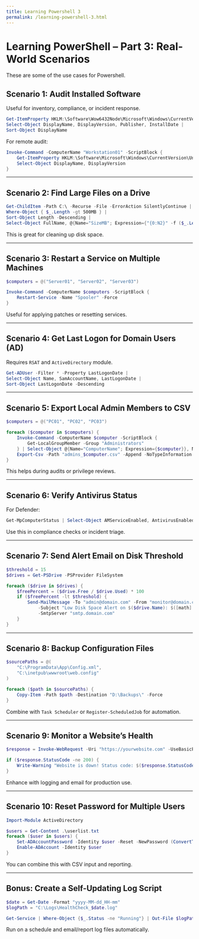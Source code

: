 ```yaml
---
title: Learning Powershell 3
permalink: /learning-powershell-3.html
---
```


# Learning PowerShell – Part 3: Real-World Scenarios

These are some of the use cases for Powershell.

## Scenario 1: Audit Installed Software

Useful for inventory, compliance, or incident response.

```powershell
Get-ItemProperty HKLM:\Software\Wow6432Node\Microsoft\Windows\CurrentVersion\Uninstall\* |
Select-Object DisplayName, DisplayVersion, Publisher, InstallDate |
Sort-Object DisplayName
```

For remote audit:

```powershell
Invoke-Command -ComputerName "Workstation01" -ScriptBlock {
    Get-ItemProperty HKLM:\Software\Microsoft\Windows\CurrentVersion\Uninstall\* |
    Select-Object DisplayName, DisplayVersion
}
```

---

## Scenario 2: Find Large Files on a Drive

```powershell
Get-ChildItem -Path C:\ -Recurse -File -ErrorAction SilentlyContinue |
Where-Object { $_.Length -gt 500MB } |
Sort-Object Length -Descending |
Select-Object FullName, @{Name="SizeMB"; Expression={"{0:N2}" -f ($_.Length / 1MB)}}
```

This is great for cleaning up disk space.

---

## Scenario 3: Restart a Service on Multiple Machines

```powershell
$computers = @("Server01", "Server02", "Server03")

Invoke-Command -ComputerName $computers -ScriptBlock {
    Restart-Service -Name "Spooler" -Force
}
```

Useful for applying patches or resetting services.

---

## Scenario 4: Get Last Logon for Domain Users (AD)

Requires `RSAT` and `ActiveDirectory` module.

```powershell
Get-ADUser -Filter * -Property LastLogonDate |
Select-Object Name, SamAccountName, LastLogonDate |
Sort-Object LastLogonDate -Descending
```

---

## Scenario 5: Export Local Admin Members to CSV

```powershell
$computers = @("PC01", "PC02", "PC03")

foreach ($computer in $computers) {
    Invoke-Command -ComputerName $computer -ScriptBlock {
        Get-LocalGroupMember -Group "Administrators"
    } | Select-Object @{Name="ComputerName"; Expression={$computer}}, Name |
    Export-Csv -Path "admins_$computer.csv" -Append -NoTypeInformation
}
```

This helps during audits or privilege reviews.

---

## Scenario 6: Verify Antivirus Status

For Defender:

```powershell
Get-MpComputerStatus | Select-Object AMServiceEnabled, AntivirusEnabled, RealTimeProtectionEnabled
```

Use this in compliance checks or incident triage.

---

## Scenario 7: Send Alert Email on Disk Threshold

```powershell
$threshold = 15
$drives = Get-PSDrive -PSProvider FileSystem

foreach ($drive in $drives) {
    $freePercent = ($drive.Free / $drive.Used) * 100
    if ($freePercent -lt $threshold) {
        Send-MailMessage -To "admin@domain.com" -From "monitor@domain.com" `
            -Subject "Low Disk Space Alert on $($drive.Name): $([math]::Round($freePercent))% free" `
            -SmtpServer "smtp.domain.com"
    }
}
```

---

## Scenario 8: Backup Configuration Files

```powershell
$sourcePaths = @(
    "C:\ProgramData\App\Config.xml",
    "C:\inetpub\wwwroot\web.config"
)

foreach ($path in $sourcePaths) {
    Copy-Item -Path $path -Destination "D:\Backups\" -Force
}
```

Combine with `Task Scheduler` or `Register-ScheduledJob` for automation.

---

## Scenario 9: Monitor a Website’s Health

```powershell
$response = Invoke-WebRequest -Uri "https://yourwebsite.com" -UseBasicParsing

if ($response.StatusCode -ne 200) {
    Write-Warning "Website is down! Status code: $($response.StatusCode)"
}
```

Enhance with logging and email for production use.

---

## Scenario 10: Reset Password for Multiple Users

```powershell
Import-Module ActiveDirectory

$users = Get-Content .\userlist.txt
foreach ($user in $users) {
    Set-ADAccountPassword -Identity $user -Reset -NewPassword (ConvertTo-SecureString "N3wP@ss!" -AsPlainText -Force)
    Enable-ADAccount -Identity $user
}
```

You can combine this with CSV input and reporting.

---

## Bonus: Create a Self-Updating Log Script

```powershell
$date = Get-Date -Format "yyyy-MM-dd_HH-mm"
$logPath = "C:\Logs\HealthCheck_$date.log"

Get-Service | Where-Object {$_.Status -ne "Running"} | Out-File $logPath
```

Run on a schedule and email/report log files automatically.

